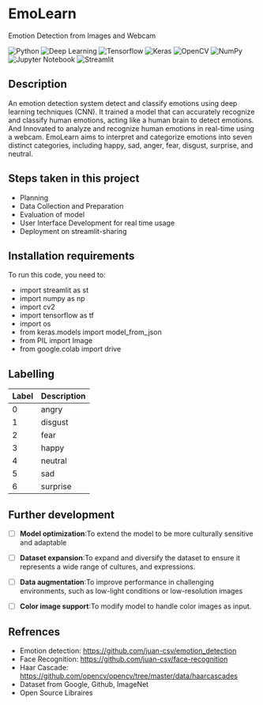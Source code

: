 # EmoLearn
Emotion Detection from Images and Webcam

![Python](https://img.shields.io/badge/-Python-black?style=flat&logo=python)
![Deep Learning](https://img.shields.io/badge/-Deep%20Learning-566be8?style=flat)
![Tensorflow](https://img.shields.io/badge/-Tensorflow-gray?style=flat&logo=tensorflow)
![Keras](https://img.shields.io/badge/-Keras-gray?style=flat&logo=keras)
![OpenCV](https://img.shields.io/badge/-OpenCV-gray?style=flat&logo=opencv)
![NumPy](https://img.shields.io/badge/-NumPy-gray?style=flat&logo=numpy)
![Jupyter Notebook](https://img.shields.io/badge/-Jupyter%20Notebook-black?style=flat&logo=jupyter)
![Streamlit](https://img.shields.io/badge/-Streamlit-f0806c?style=flat)


## Description
An emotion detection system detect and classify emotions using deep learning techniques (CNN).
It trained a model that can accurately recognize and classify human emotions, acting like a human brain to detect emotions.
And Innovated to analyze and recognize human emotions in real-time using a webcam.
EmoLearn aims to interpret and categorize emotions into seven distinct categories, including happy, sad, anger, fear, disgust, surprise, and neutral.

## Steps taken in this project <a name="project-steps"></a>
- Planning
- Data Collection and Preparation
- Evaluation of model
- User Interface Development for real time usage
- Deployment on streamlit-sharing

  
## Installation requirements 
To run this code, you need to:
- import streamlit as st
- import numpy as np
- import cv2
- import tensorflow as tf
- import os
- from keras.models import model_from_json
- from PIL import Image
- from google.colab import drive


## Labelling 
| Label | Description |
| --- | --- |
| 0 | angry |
| 1 | disgust |
| 2 | fear |
| 3 | happy |
| 4 | neutral |
| 5 | sad |
| 6 | surprise |


## Further development
* [ ]  **Model optimization**:To extend the model to be more culturally sensitive and adaptable
* [ ]  **Dataset expansion**:To expand and diversify the dataset to ensure it represents a wide range of cultures, and expressions.
* [ ]  **Data augmentation**:To improve performance in challenging environments, such as low-light conditions or low-resolution images
* [ ]  **Color image support**:To modify model to handle color images as input.


## Refrences
- Emotion detection: https://github.com/juan-csv/emotion_detection
- Face Recognition: https://github.com/juan-csv/face-recognition
- Haar Cascade: https://github.com/opencv/opencv/tree/master/data/haarcascades
- Dataset from Google, Github, ImageNet
- Open Source Libraires
